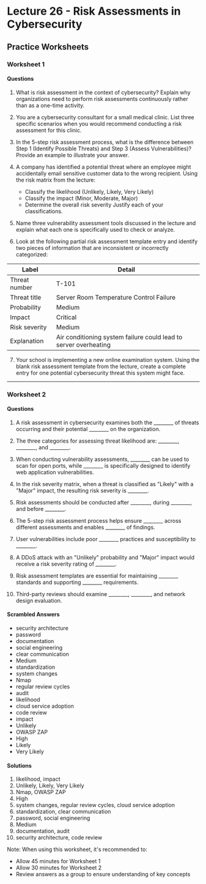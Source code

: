 # Lecture 26 - Risk Assessments in Cybersecurity

## Practice Worksheets

### Worksheet 1

#### Questions

1. What is risk assessment in the context of cybersecurity? Explain why organizations need to perform risk assessments continuously rather than as a one-time activity.

2. You are a cybersecurity consultant for a small medical clinic. List three specific scenarios when you would recommend conducting a risk assessment for this clinic.

3. In the 5-step risk assessment process, what is the difference between Step 1 (Identify Possible Threats) and Step 3 (Assess Vulnerabilities)? Provide an example to illustrate your answer.

4. A company has identified a potential threat where an employee might accidentally email sensitive customer data to the wrong recipient. Using the risk matrix from the lecture:
   - Classify the likelihood (Unlikely, Likely, Very Likely)
   - Classify the impact (Minor, Moderate, Major)
   - Determine the overall risk severity
   Justify each of your classifications.

5. Name three vulnerability assessment tools discussed in the lecture and explain what each one is specifically used to check or analyze.

6. Look at the following partial risk assessment template entry and identify two pieces of information that are inconsistent or incorrectly categorized:

| Label | Detail |
|-------|--------|
| Threat number | T-101 |
| Threat title | Server Room Temperature Control Failure |
| Probability | Medium |
| Impact | Critical |
| Risk severity | Medium |
| Explanation | Air conditioning system failure could lead to server overheating |

7. Your school is implementing a new online examination system. Using the blank risk assessment template from the lecture, create a complete entry for one potential cybersecurity threat this system might face.

---

### Worksheet 2

#### Questions

1. A risk assessment in cybersecurity examines both the ________ of threats occurring and their potential ________ on the organization.

2. The three categories for assessing threat likelihood are: ________, ________, and ________.

3. When conducting vulnerability assessments, ________ can be used to scan for open ports, while ________ is specifically designed to identify web application vulnerabilities.

4. In the risk severity matrix, when a threat is classified as "Likely" with a "Major" impact, the resulting risk severity is ________.

5. Risk assessments should be conducted after ________, during ________, and before ________.

6. The 5-step risk assessment process helps ensure ________ across different assessments and enables ________ of findings.

7. User vulnerabilities include poor ________ practices and susceptibility to ________.

8. A DDoS attack with an "Unlikely" probability and "Major" impact would receive a risk severity rating of ________.

9. Risk assessment templates are essential for maintaining ________ standards and supporting ________ requirements.

10. Third-party reviews should examine ________, ________, and network design evaluation.

#### Scrambled Answers

- security architecture
- password
- documentation
- social engineering
- clear communication
- Medium
- standardization
- system changes
- Nmap
- regular review cycles
- audit
- likelihood
- cloud service adoption
- code review
- impact
- Unlikely
- OWASP ZAP
- High
- Likely
- Very Likely

#### Solutions

1. likelihood, impact
2. Unlikely, Likely, Very Likely
3. Nmap, OWASP ZAP
4. High
5. system changes, regular review cycles, cloud service adoption
6. standardization, clear communication
7. password, social engineering
8. Medium
9. documentation, audit
10. security architecture, code review

Note: When using this worksheet, it's recommended to:

- Allow 45 minutes for Worksheet 1
- Allow 30 minutes for Worksheet 2
- Review answers as a group to ensure understanding of key concepts